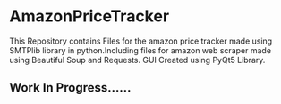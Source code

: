 # AmazonPriceTracker
This Repository contains Files for the amazon price tracker made using SMTPlib library in python.Including files for amazon web scraper made using Beautiful Soup and Requests.
GUI Created using PyQt5 Library.

## Work In Progress......
